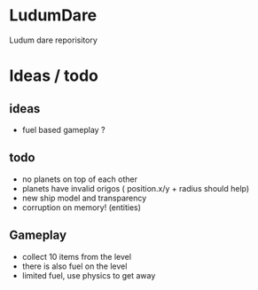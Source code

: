 LudumDare
=========

Ludum dare reporisitory

Ideas / todo
============

## ideas

* fuel based gameplay ?

## todo

* no planets on top of each other
* planets have invalid origos ( position.x/y + radius should help)
* new ship model and transparency
* corruption on memory! (entities)

## Gameplay

* collect 10 items from the level
* there is also fuel on the level
* limited fuel, use physics to get away